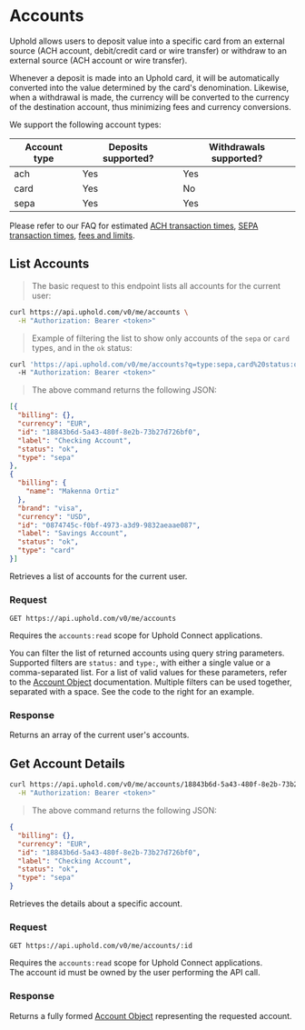 # Accounts

Uphold allows users to deposit value into a specific card from an external source (ACH account, debit/credit card or wire transfer) or withdraw to an external source (ACH account or wire transfer).

Whenever a deposit is made into an Uphold card, it will be automatically converted into the value determined by the card's denomination.
Likewise, when a withdrawal is made, the currency will be converted to the currency of the destination account, thus minimizing fees and currency conversions.

We support the following account types:

Account type | Deposits supported? | Withdrawals supported?
------------ | ------------------- | ----------------------
ach          | Yes                 | Yes
card         | Yes                 | No
sepa         | Yes                 | Yes

Please refer to our FAQ for estimated [ACH transaction times](https://support.uphold.com/hc/en-us/articles/206762103-How-to-add-and-withdraw-funds-via-bank-transfer-U-S-), [SEPA transaction times](https://support.uphold.com/hc/en-us/articles/205803186-How-to-add-and-withdraw-funds-via-bank-transfer-Europe-), [fees and limits](https://support.uphold.com/hc/en-us/articles/206118653-Transaction-Trading-Limits).

## List Accounts

> The basic request to this endpoint lists all accounts for the current user:

```bash
curl https://api.uphold.com/v0/me/accounts \
  -H "Authorization: Bearer <token>"
```

> Example of filtering the list to show only accounts of the `sepa` or `card` types, and in the `ok` status:

```bash
curl 'https://api.uphold.com/v0/me/accounts?q=type:sepa,card%20status:ok'
  -H "Authorization: Bearer <token>"
```

> The above command returns the following JSON:

```json
[{
  "billing": {},
  "currency": "EUR",
  "id": "18843b6d-5a43-480f-8e2b-73b27d726bf0",
  "label": "Checking Account",
  "status": "ok",
  "type": "sepa"
},
{
  "billing": {
    "name": "Makenna Ortiz"
  },
  "brand": "visa",
  "currency": "USD",
  "id": "0874745c-f0bf-4973-a3d9-9832aeaae087",
  "label": "Savings Account",
  "status": "ok",
  "type": "card"
}]
```

Retrieves a list of accounts for the current user.

### Request

`GET https://api.uphold.com/v0/me/accounts`

<aside class="notice">
  Requires the <code>accounts:read</code> scope for Uphold Connect applications.
</aside>

You can filter the list of returned accounts using query string parameters.
Supported filters are `status:` and `type:`, with either a single value or a comma-separated list.
For a list of valid values for these parameters, refer to the [Account Object](#account-object) documentation.
Multiple filters can be used together, separated with a space.
See the code to the right for an example.

### Response

Returns an array of the current user's accounts.

## Get Account Details

```bash
curl https://api.uphold.com/v0/me/accounts/18843b6d-5a43-480f-8e2b-73b27d726bf0 \
  -H "Authorization: Bearer <token>"
```

> The above command returns the following JSON:

```json
{
  "billing": {},
  "currency": "EUR",
  "id": "18843b6d-5a43-480f-8e2b-73b27d726bf0",
  "label": "Checking Account",
  "status": "ok",
  "type": "sepa"
}
```

Retrieves the details about a specific account.

### Request

`GET https://api.uphold.com/v0/me/accounts/:id`

<aside class="notice">
  Requires the <code>accounts:read</code> scope for Uphold Connect applications.
</aside>
<aside class="notice">
  The account id must be owned by the user performing the API call.
</aside>

### Response

Returns a fully formed [Account Object](#account-object) representing the requested account.
